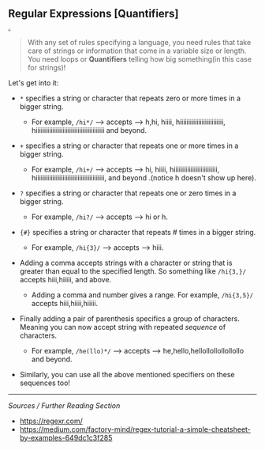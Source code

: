 <!--title="Regular Expressions [Quantifiers]"-->

## Regular Expressions [Quantifiers]

<img src="https://static.propublica.org/images/loops/loopfnct.gif" style="zoom:30%;" />

> With any set of rules specifying a language, you need rules that take care of strings or information that come in a variable size or length. You need loops or **Quantifiers** telling how big something(in this case for strings)!

Let's get into it:

* `*` specifies a string or character that repeats zero or more times in a bigger string.
  * For example, `/hi*/` --> accepts --> h,hi, hiiii, hiiiiiiiiiiiiiiiiiiiiiiiiii, hiiiiiiiiiiiiiiiiiiiiiiiiiiiiiiiiiiiiiiiii and beyond.

* `+` specifies a string or character that repeats one or more times in a bigger string.
  * For example, `/hi+/` --> accepts --> hi, hiiii, hiiiiiiiiiiiiiiiiiiiiiiiiii, hiiiiiiiiiiiiiiiiiiiiiiiiiiiiiiiiiiiiiiiii, and beyond .(notice h doesn't show up here).

* `?` specifies a string or character that repeats one or zero times in a bigger string.
  * For example, `/hi?/` --> accepts --> hi or h.

* `{#}` specifies a string or character that repeats # times in a bigger string.
  * For example, `/hi{3}/` --> accepts --> hiii.
* Adding a comma accepts strings with a character or string that is greater than equal to the specified length. So something like `/hi{3,}/` accepts hiii,hiiiii, and above.
  * Adding a comma and number gives a range. For example, `/hi{3,5}/` accepts hiii,hiiii,hiiiii.
  
* Finally adding a pair of parenthesis specifics a group of characters. Meaning you can now accept string with repeated *sequence* of characters.
  * For example, `/he(llo)*/` --> accepts --> he,hello,hellollollollollollo and beyond.
* Similarly, you can use all the above mentioned specifiers on these sequences too!
  

***

*Sources / Further Reading Section*

* https://regexr.com/
* https://medium.com/factory-mind/regex-tutorial-a-simple-cheatsheet-by-examples-649dc1c3f285